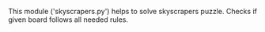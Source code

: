 This module ('skyscrapers.py') helps to solve skyscrapers puzzle.
Checks if given board follows all needed rules.
